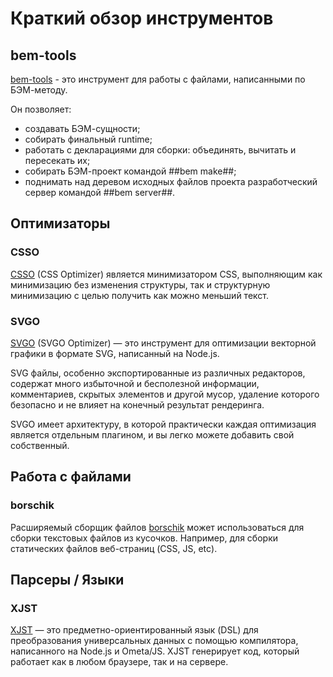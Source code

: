 # Краткий обзор инструментов

## bem-tools
[bem-tools](/tools/bem/bem-tools) - это инструмент для работы с файлами, написанными по БЭМ-методу.

Он позволяет:
  * создавать БЭМ-сущности;
  * собирать финальный runtime;
  * работать с декларациями для сборки: объединять, вычитать и пересекать их;
  * собирать БЭМ-проект командой ##bem make##;
  * поднимать над деревом исходных файлов проекта разработческий сервер командой ##bem server##.

## Оптимизаторы
### CSSO
[CSSO](https://github.com/css/csso) (CSS Optimizer) является минимизатором CSS, выполняющим как минимизацию
без изменения структуры, так и структурную минимизацию с целью получить как можно меньший текст.

### SVGO
[SVGO](https://github.com/svg/svgo) (SVGO Optimizer) — это инструмент для оптимизации векторной графики в формате SVG, написанный на Node.js.

SVG файлы, особенно экспортированные из различных редакторов, содержат много избыточной и бесполезной информации,
комментариев, скрытых элементов и другой мусор, удаление которого безопасно и не влияет на конечный результат
рендеринга.

SVGO имеет архитектуру, в которой практически каждая оптимизация является отдельным плагином, и вы легко можете
добавить свой собственный.

## Работа с файлами
### borschik
Расширяемый сборщик файлов [borschik](/tools/optimizers/borschik) может использоваться для сборки текстовых
файлов из кусочков. Например, для сборки статических файлов веб-страниц (CSS, JS, etc).

## Парсеры / Языки
### XJST
[XJST](http://en.bem.info/tools/templating-engines/xjst/) — это предметно-ориентированный язык (DSL) для преобразования универсальных данных с помощью компилятора, написанного на Node.js и Ometa/JS. XJST генерирует код, который работает как в любом браузере, так и на сервере.
